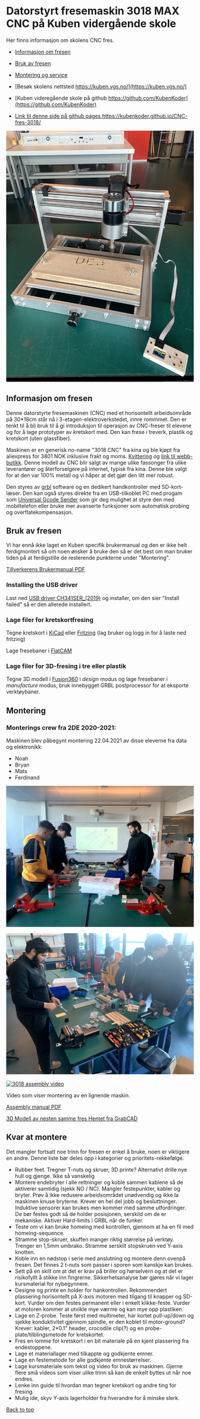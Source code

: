 # Datorstyrt fresemaskin 3018 MAX CNC på Kuben vidergående skole

Her finns informasjon om skolens CNC fres.
* [Informasjon om fresen](README.md#informasjon-om-fresen)
* [Bruk av fresen](README.md#bruk-av-fresen)
* [Montering og service](file:///C:/Users/annia024/Documents/GitHub/CNC-fres-3018/README.md#montering)

* [Besøk skolens nettsted https://kuben.vgs.no/](https://kuben.vgs.no/)
* [Kuben videregående skole på github https://github.com/KubenKoder](https://github.com/KubenKoder)
* [Link til denne side på github pages https://kubenkoder.github.io/CNC-fres-3018/ ](https://kubenkoder.github.io/CNC-fres-3018/)

![Montert fres](img/montert.jpg)

## Informasjon om fresen

Denne datorstyrte fresemaskinen (CNC) med et horisontellt arbeidsområde på 30*18cm står nå i 3-etagen-elektroverkstedet, innre rommmet. Den er tenkt til å bli bruk til å gi introduksjon til operasjon av CNC-freser til elevene og for å lage prototyper av kretskort med. Den kan frese i treverk, plastik og kretskort (uten glassfiber). 

Maskinen er en generisk no-name "3018 CNC" fra kina og ble kjøpt fra aliexpress for 3801 NOK inklusive frakt og moms. [Kvittering](CNC_order.pdf) og [link til webb-butikk](https://www.aliexpress.com/item/1005001728210352.html). Denne modell av CNC blir salgt av mange ulike fassonger fra ulike leverantører og återforselgere på internet, typisk fra kina. Denne ble valgt for at den var 100% metall og vi håper at det gjør den litt mer robust.

Den styres av [grbl](https://github.com/gnea/grbl/wiki) software og en dedikert handkontroller med SD-kort-læser. Den kan også styres direkte fra en USB-tilkoblet PC med progam som [Universal Gcode Sender](https://winder.github.io/ugs_website/) som gir deg mulighet at styre den med mobiltelefon eller bruke mer avanserte funksjoner som automatisk probing og overflatekompensasjon. 

## Bruk av fresen

Vi har ennå ikke laget en Kuben specifik brukermanual og den er ikke helt ferdigmontert så om noen ønsker å bruke den så er det best om man bruker tiden på at ferdigstille de resterende punkterne under "Montering".

[Tillverkerens Brukermanual PDF](Manualer/User_manual.pdf)

### Installing the USB driver
Last ned [USB driver CH341SER_(2019)](CH341SER_(2019).EXE) og installer, om den sier "Install failed" så er den allerede installert.

### Lage filer for kretskortfresing

Tegne kretskort i [KiCad](https://kicad.org/) eller [Fritzing](https://fritzing.org/) (lag bruker og logg in for å laste ned fritzing)

Lage fresebaner i [FlatCAM](http://flatcam.org/)

### Lage filer for 3D-fresing i tre eller plastik

Tegne 3D modell i [Fusion360](https://www.autodesk.com/products/fusion-360) i *design* modus og lage fresebaner i *manufacture* modus, bruk innebygget GRBL postprocessor for at eksporte verktøybaner.

## Montering

### Monterings crew fra 2DE 2020-2021:

Maskinen blev påbegynt montering 22.04.2021 av disse eleverne fra data og elektronikk: 

* Noah
* Bryan
* Mats
* Ferdinand

![montering2](img/montering1.jpg)

![montering2](img/montering2.jpg)

[![3018 assembly video](http://img.youtube.com/vi/l4cpBdhWzJc/0.jpg)](http://www.youtube.com/watch?v=l4cpBdhWzJc "3018 assembly video")

Video som viser montering av en lignende maskin.

[Assembly manual PDF](Manualer/User_manual.pdf)

[3D Modell av nesten samme fres ](cnc-router-3018-black-1.snapshot.3.zip) 
[Hentet fra GrabCAD](https://grabcad.com/library/cnc-router-3018-black-1)

## Kvar at montere

Det mangler fortsatt noe trinn for fresen er enkel å bruke, noen er viktigere en andre. Denne liste bør deles opp i kategorier og prioritets-rekkefølge.

* Rubber feet. Tregner T-nuts og skruer, 3D printe? Alternativt drille nye hull og gjenge. Ikke så vanskelig
* Montere endebryter i alle rettninger og koble sammen kablene så de aktiverer samtidig (sjekk NO / NC). Mangler festepunkter, kabler og bryter. Prøv å ikke redusere arbeidsområdet unødvendig og ikke la maskinen knuse bryterne. Krever en hel del jobb og besluttninger. Induktive sensorer kan brukes men kommer med samme utfordringer. De bør festes godt så de holder posisjonen, serskild om de er mekaniske. Aktiver Hard-limits i GRBL når de funker.
 * Teste om vi kan bruke homeing med kontrollen, gjennom at ha en fil med homeing-sequence. 
* Stramme stop-skruer, skuffen manger riktig størrelse på verktøy. Trenger en 1,5mm umbrako. Stramme serskilt stopskruen ved Y-axis knotten. 
* Koble inn en nødstop i serie med anslutning og montere denn ovenpå fresen. Det finnes 2 t-nuts som passer i sporen som kanskje kan brukes.
* Sett på en skilt om at det er krav på briller og hørselvern og at det er risikofyllt å stikke inn fingrerne. Sikkerhetsanalyse bør gjøres når vi lager kursmaterial for nybegynnere.
* Designe og printe en holder for hankontrollen. Rekommendert plassering horisontellt på X-axis motoren med tilgang til knapper og SD-kort. Vurder om den festes permanent eller i enkelt klikke-feste. Vurder at motoren kommer at utvikle mye værme og kan mye opp plastiken.  
* Lage en Z-probe. Teste først med multimeter, har kortet pull-up/down og sjekke konduktivitet gjennom spindle, er den koblet til motor-ground? Krever: kabler, 2*0.1" header, crocodile clip(?) og en probe-plate/tilblingsmetode for kretskortet.
* Fres en lomme for kretskort i en bit materiale på en kjent plassering fra endestoppene. 
* Lage et materiallager med tilkappte og godkjente emner.
* Lage en festemetode for alle godkjente emnestørrelser.
* Lage kursmateriale som tekst og video for bruk av maskinen. Gjerne flere små videos som viser ulike trinn så kan de enkelt byttes ut når noe endres.
* Lenke inn guide til hvordan man tegner kretskort og andre ting for fresing.
* Mulig ide, skyv Y-axis lagerholder fra hverandre for å minske slerk. 

[Back to top](https://kubenkoder.github.io/CNC-fres-3018/)
